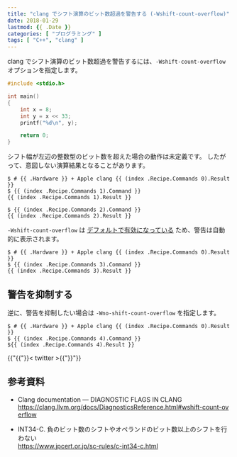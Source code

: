 ```yaml
---
title: "clang でシフト演算のビット数超過を警告する (-Wshift-count-overflow)"
date: 2018-01-29
lastmod: {{ .Date }}
categories: [ "プログラミング" ]
tags: [ "C++", "clang" ]
---
```


clang でシフト演算のビット数超過を警告するには、`-Wshift-count-overflow` オプションを指定します。

```cpp
#include <stdio.h>

int main()
{
    int x = 8;
    int y = x << 33;
    printf("%d\n", y);

    return 0;
}
```

シフト幅が左辺の整数型のビット数を超えた場合の動作は未定義です。
したがって、意図しない演算結果となることがあります。

```console
$ # {{ .Hardware }} + Apple clang {{ (index .Recipe.Commands 0).Result }}
$ {{ (index .Recipe.Commands 1).Command }}
{{ (index .Recipe.Commands 1).Result }}

$ {{ (index .Recipe.Commands 2).Command }}
{{ (index .Recipe.Commands 2).Result }}
```

`-Wshift-count-overflow` は [デフォルトで有効になっている](https://clang.llvm.org/docs/DiagnosticsReference.html#wshift-count-overflow) ため、警告は自動的に表示されます。

```console
$ # {{ .Hardware }} + Apple clang {{ (index .Recipe.Commands 0).Result }}
$ {{ (index .Recipe.Commands 3).Command }}
{{ (index .Recipe.Commands 3).Result }}
```

## 警告を抑制する

逆に、警告を抑制したい場合は `-Wno-shift-count-overflow` を指定します。

```console
$ # {{ .Hardware }} + Apple clang {{ (index .Recipe.Commands 0).Result }}
$ {{ (index .Recipe.Commands 4).Command }}
${{ (index .Recipe.Commands 4).Result }}
```

{{"{{"}}< twitter >{{"}}"}}

## 参考資料

- Clang documentation &mdash; DIAGNOSTIC FLAGS IN CLANG<br />
  <span style="word-break: break-all;">
  https://clang.llvm.org/docs/DiagnosticsReference.html#wshift-count-overflow
  </span>

- INT34-C. 負のビット数のシフトやオペランドのビット数以上のシフトを行わない<br />
  <span style="word-break: break-all;">
  https://www.jpcert.or.jp/sc-rules/c-int34-c.html
  </span>
